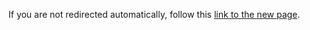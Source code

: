 <html>
  <head>
    <meta http-equiv="refresh" content="0; url=https://ale.farama.org/environments/galaxian">
    <title>Redirecting to Atari Documentation's new home</title>
  </head>
  <body>
    <p>If you are not redirected automatically, follow this <a href="https://ale.farama.org/environments/galaxian">link to the new page</a>.</p>
  </body>
</html>